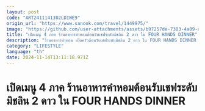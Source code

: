 ```yaml
---
layout: post
code: "ART2411141302LDIWE9"
origin_url: "https://www.sanook.com/travel/1449975/"
image: "https://github.com/user-attachments/assets/b97257de-7383-4a09-aa6f-44189599abd1"
title: "เปิดเมนู 4 ภาค ร้านอาหารคำหอมต้อนรับเชฟระดับมิชลิน 2 ดาว ใน FOUR HANDS DINNER"
description: "ร้านอาหารคำหอม เปิดครัวต้อนรับเชฟระดับมิชลิน 2 ดาว ใน FOUR HANDS DINNER โดยเชฟเซดริก เบอร์แต็ง และ เชฟเอียน กิตติชัย 21-23 พฤศจิกายน 2567"
category: "LIFESTYLE"
language: "th"
date: 2024-11-14T13:11:18.971Z
---
```


# เปิดเมนู 4 ภาค ร้านอาหารคำหอมต้อนรับเชฟระดับมิชลิน 2 ดาว ใน FOUR HANDS DINNER